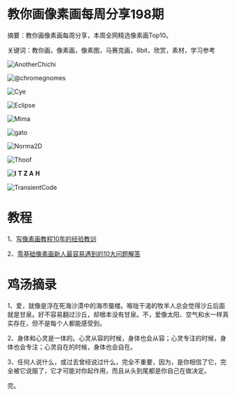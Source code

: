 # 教你画像素画每周分享198期

摘要：教你画像素画每周分享，本周全网精选像素画Top10。

关键词：教你画，像素画，像素图，马赛克画，8bit，欣赏，素材，学习参考

![AnotherChichi](https://files.mdnice.com/user/10493/f1037f42-6f37-4389-b205-f1eef59c7271.png)

![@chromegnomes](https://files.mdnice.com/user/10493/fd782be1-5503-40bb-b491-aaffa3a4242d.png)

![Cye](https://files.mdnice.com/user/10493/57740a09-b604-460b-b918-076b45fb7d9a.png)

![Eclipse](https://files.mdnice.com/user/10493/3c3524b4-dab1-4374-b8f1-0e8e9de6e0be.png)

![Mima](https://files.mdnice.com/user/10493/890b1521-bff5-4fb7-8d30-57805457c3f3.png)

![gato](https://files.mdnice.com/user/10493/d53981de-3460-4087-bf45-86566ac5f64c.png)

![Norma2D](https://files.mdnice.com/user/10493/5b389261-b26b-4675-9fc5-1730ffb1a94a.png)

![Thoof](https://files.mdnice.com/user/10493/30fa02ae-6085-488b-969f-7c9ff5099d37.png)

![𝐈 𝐓 𝐙 𝐀 𝐇](https://files.mdnice.com/user/10493/57d90ef3-b968-406d-b1c9-6d1cd5089d24.png)

![TransientCode](https://files.mdnice.com/user/10493/48055aac-c2b4-4368-94d8-3d569b6930ca.jpeg)


# 教程

1、[写像素画教程10年的经验教训](https://mp.weixin.qq.com/s/2h1BzdzBMxmhHFP-edXofw)

2、[零基础像素画新人最容易遇到的10大问题解答](https://mp.weixin.qq.com/s/28o7Y4W2LwsThrKsI8O4YQ)

# 鸡汤摘录

1、爱，就像是浮在死海沙漠中的海市蜃楼。喉咙干渴的牧羊人总会觉得沙丘后面就是甘泉。好不容易翻过沙丘，却根本没有甘泉。不，爱像太阳、空气和水一样真实存在，但不是每个人都能感受到。

2、身体和心灵是一体的。心灵从容的时候，身体也会从容；心灵专注的时候，身体也会专注；心灵自在的时候，身体也会自在。

3、任何人说什么，或过去曾经说过什么，完全不重要，因为，是你相信了它，完全被它说服了，它才可能对你起作用，而且从头到尾都是你自己在做决定。

完。